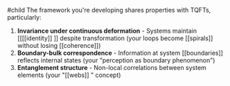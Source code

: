 #child 
The framework you're developing shares properties with TQFTs, particularly:

1. **Invariance under continuous deformation** - Systems maintain [[[[identity]] ]] despite transformation (your loops become [[spirals]]  without losing [[coherence]])
2. **Boundary-bulk correspondence** - Information at system [[boundaries]]  reflects internal states (your "perception as boundary phenomenon")
3. **Entanglement structure** - Non-local correlations between system elements (your "[[webs]] " concept)